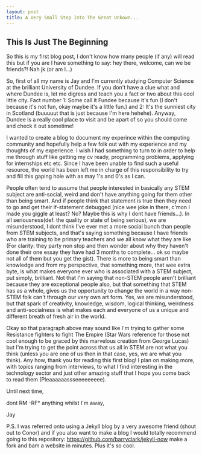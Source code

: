 ```yaml
---
layout: post
title: A Very Small Step Into The Great Unkown...
---
```

## This Is Just The Beginning

So this is my first blog post, I don't know how many people (if any) will read this but if you are I have something to say: hey there, welcome, can we be friends?! Nah jk (or am I...)

So, first of all my name is Jay and I'm currently studying Computer Science at the brilliant University of Dundee. If you don't have a clue what and where Dundee is, let me digress and teach you a fact or two about this cool little city. Fact number 1: Some call it Fundee because it's fun (I don't because it's not fun, okay maybe it's a little fun.) and 2: It's the sunniest city in Scotland (buuuuut that is just because I'm here hehehe). Anyway, Dundee is a really cool place to visit and be apart of so you should come and check it out sometime!

I wanted to create a blog to document my experince within the computing community and hopefully help a few folk out with my experience and my thoughts of my experience. I wish I had something to turn to in order to help me through stuff like getting my cv ready, programming problems, applying for internships etc etc. Since I have been unable to find such a useful resource, the world has been left me in charge of this responsibility to try and fill this gaping hole with as may 1's and 0's as I can. 

People often tend to assume that people interested in basically any STEM subject are anti-social, weird and don't have anything going for them other than being smart. And if people think that statement is true then they need to go and get their if-statement debugged (nice wee joke in there, c'mon I made you giggle at least? No? Maybe this is why I dont have friends...). In all seriousness(def. the quality or state of being serious), we are misunderstood, I dont think I've ever met a more social bunch than people from STEM subjects, and that's saying something because I have friends who are training to be primary teachers and we all know what they are like (For clarity: they party non stop and then wonder about why they haven't done their one essay they have had 3 months to complete... ok so maybe not all of them but you get the gist). There is more to being smart than knowledge and from my perspective, that something more, that wee extra byte, is what makes everyone ever who is associated with a STEM subject, put simply, brilliant. Not that I'm saying that non-STEM people aren't brilliant because they are exceptional people also, but that something that STEM has as a whole, gives us the opportunity to change the world in a way non-STEM folk can't through our very own art form. Yes, we are misunderstood, but that spark of creativity, knowledge, wisdom, logical thinking, weirdness and anti-socialness is what makes each and everyone of us a unique and different breath of fresh air in the world. 

Okay so that paragraph above may sound like I'm trying to gather some Resistance fighters to fight The Empire (Star Wars reference for those not cool enough to be graced by this marvelous creation from George Lucas) but I'm trying to get the point across that us all in STEM are not what you think (unless you are one of us then in that case, yes, we are what you think). Any how, thank you for reading this first blog! I plan on making more, with topics ranging from interviews, to what I find interesting in the technology sector and just other amazing stuff that I hope you come back to read them (Pleaaaaaassseeeeeeeee). 

Until next time,

dont RM -RF* anything whilst I'm away, 

Jay 

P.S. I was referred onto using a Jekyll blog by a very awesome friend (shout out to Conor) and if you also want to make a blog I would totally recommend going to this repository: https://github.com/barryclark/jekyll-now make a fork and bam a website in minutes. Plus it's so cool. 

